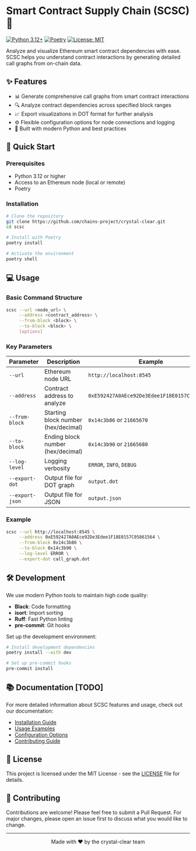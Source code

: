 # Smart Contract Supply Chain (SCSC) 🔗

[![Python 3.12+](https://img.shields.io/badge/python-3.12+-blue.svg)](https://www.python.org/downloads/)
[![Poetry](https://img.shields.io/badge/poetry-dependency%20manager-blue)](https://python-poetry.org/)
[![License: MIT](https://img.shields.io/badge/License-MIT-yellow.svg)](https://opensource.org/licenses/MIT)

Analyze and visualize Ethereum smart contract dependencies with ease.
SCSC helps you understand contract interactions by generating detailed call graphs from on-chain data.

## ✨ Features

- 📊 Generate comprehensive call graphs from smart contract interactions
- 🔍 Analyze contract dependencies across specified block ranges
- 📈 Export visualizations in DOT format for further analysis
- ⚙️ Flexible configuration options for node connections and logging
- 🚀 Built with modern Python and best practices

## 🚀 Quick Start

### Prerequisites

- Python 3.12 or higher
- Access to an Ethereum node (local or remote)
- Poetry

### Installation

```bash
# Clone the repository
git clone https://github.com/chains-project/crystal-clear.git
cd scsc

# Install with Poetry
poetry install

# Activate the environment
poetry shell
```

## 💻 Usage

### Basic Command Structure

```bash
scsc --url <node_url> \
     --address <contract_address> \
     --from-block <block> \
     --to-block <block> \
     [options]
```

### Key Parameters

| Parameter | Description | Example |
|-----------|-------------|---------|
| `--url` | Ethereum node URL | `http://localhost:8545` |
| `--address` | Contract address to analyze | `0xE592427A0AEce92De3Edee1F18E0157C05861564` |
| `--from-block` | Starting block number (hex/decimal) | `0x14c3b86` or `21665670` |
| `--to-block` | Ending block number (hex/decimal) | `0x14c3b90` or `21665680` |
| `--log-level` | Logging verbosity | `ERROR`, `INFO`, `DEBUG` |
| `--export-dot` | Output file for DOT graph | `output.dot` |
| `--export-json` | Output file for JSON | `output.json` |

### Example

```bash
scsc --url http://localhost:8545 \
     --address 0xE592427A0AEce92De3Edee1F18E0157C05861564 \
     --from-block 0x14c3b86 \
     --to-block 0x14c3b90 \
     --log-level ERROR \
     --export-dot call_graph.dot
```

## 🛠️ Development

We use modern Python tools to maintain high code quality:

- **Black**: Code formatting
- **isort**: Import sorting
- **Ruff**: Fast Python linting
- **pre-commit**: Git hooks

Set up the development environment:

```bash
# Install development dependencies
poetry install --with dev

# Set up pre-commit hooks
pre-commit install
```

## 📚 Documentation [TODO]

For more detailed information about SCSC features and usage, check out our documentation:

- [Installation Guide](docs/installation.md)
- [Usage Examples](docs/examples.md)
- [Configuration Options](docs/configuration.md)
- [Contributing Guide](CONTRIBUTING.md)

## 📄 License

This project is licensed under the MIT License - see the [LICENSE](LICENSE) file for details.

## 🤝 Contributing

Contributions are welcome! Please feel free to submit a Pull Request. For major changes, please open an issue first to discuss what you would like to change.

---

<div align="center">
Made with ❤️ by the crystal-clear team
</div>